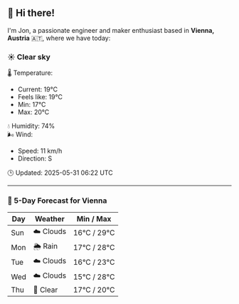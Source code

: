 ## 👋 Hi there!

I'm Jon, a passionate engineer and maker enthusiast based in **Vienna, Austria** 🇦🇹, where we have today:

### ☀️ Clear sky 

🌡️ Temperature: 
* Current: 19°C
* Feels like: 19°C
* Min: 17°C 
* Max: 20°C  

💧 Humidity: 74%  
🌬️ Wind: 
* Speed: 11 km/h 
* Direction: S  

🕒 Updated: 2025-05-31 06:22 UTC

---

### 📅 5-Day Forecast for Vienna

| Day | Weather | Min / Max |
|-----|---------|------------|
| Sun | ☁️ Clouds | 16°C / 29°C |
| Mon | 🌦️ Rain | 17°C / 28°C |
| Tue | ☁️ Clouds | 16°C / 23°C |
| Wed | ☁️ Clouds | 15°C / 28°C |
| Thu | 🌙 Clear | 17°C / 20°C |
